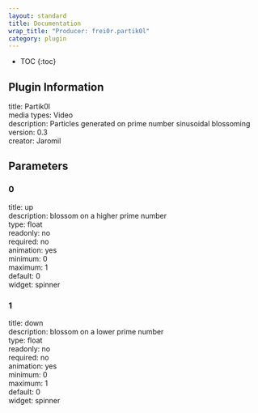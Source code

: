```yaml
---
layout: standard
title: Documentation
wrap_title: "Producer: frei0r.partik0l"
category: plugin
---
```

* TOC
{:toc}

## Plugin Information

title: Partik0l  
media types:
Video  
description: Particles generated on prime number sinusoidal blossoming  
version: 0.3  
creator: Jaromil  

## Parameters

### 0

title: up    
description:
blossom on a higher prime number  
type: float  
readonly: no  
required: no  
animation: yes  
minimum: 0  
maximum: 1  
default: 0  
widget: spinner  

### 1

title: down    
description:
blossom on a lower prime number  
type: float  
readonly: no  
required: no  
animation: yes  
minimum: 0  
maximum: 1  
default: 0  
widget: spinner  

